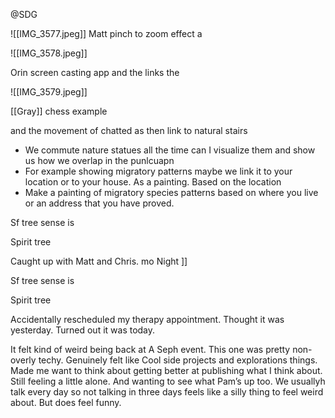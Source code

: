 @SDG

![[IMG_3577.jpeg]]
Matt pinch to zoom effect a 




![[IMG_3578.jpeg]]

Orin screen casting app and the  links the 




![[IMG_3579.jpeg]]

[[Gray]] chess example 

and the movement of chatted as then link to natural stairs 

- We commute nature statues all the time can I visualize them and show us how we overlap in the punlcuapn 
- For example showing migratory patterns maybe we link it to your location or to your house. As a painting. Based on the location 
- Make a painting of migratory species patterns based on where you live or an address that you have proved. 


Sf tree sense is 

Spirit tree 


Caught up with Matt and Chris. mo Night ]]

Sf tree sense is 

Spirit tree 


Accidentally rescheduled my therapy appointment. Thought it was yesterday. Turned out it was today. 

It felt kind of weird being back at A Seph event. This one was pretty non-overly techy. Genuinely felt like Cool side projects and explorations things. Made me want to think about getting better at publishing what I think about. Still feeling a little alone. And wanting to see what Pam’s up too. We usuallyh talk every day so not talking in three days feels like a silly thing to feel weird about. But does feel funny. 